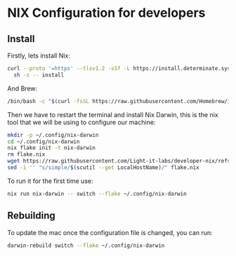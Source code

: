 # NIX Configuration for developers

## Install

Firstly, lets install Nix:
```bash
curl --proto '=https' --tlsv1.2 -sSf -L https://install.determinate.systems/nix | \
  sh -s -- install
```

And Brew:
```bash
/bin/bash -c "$(curl -fsSL https://raw.githubusercontent.com/Homebrew/install/HEAD/install.sh)"
```

Then we have to restart the terminal and install Nix Darwin, this is the nix tool that we will be using to configure our machine:
```bash
mkdir -p ~/.config/nix-darwin
cd ~/.config/nix-darwin
nix flake init -t nix-darwin
rm flake.nix
wget https://raw.githubusercontent.com/Light-it-labs/developer-nix/refs/heads/main/flake.nix
sed -i '' "s/simple/$(scutil --get LocalHostName)/" flake.nix
```
To run it for the first time use:
```bash
nix run nix-darwin -- switch --flake ~/.config/nix-darwin
```
## Rebuilding

To update the mac once the configuration file is changed, you can run:
```bash
darwin-rebuild switch --flake ~/.config/nix-darwin
```
